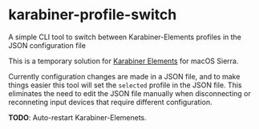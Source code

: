 # karabiner-profile-switch
A simple CLI tool to switch between Karabiner-Elements profiles in the JSON configuration file


This is a temporary solution for [Karabiner Elements](https://github.com/tekezo/Karabiner-Elements) for macOS Sierra.

Currently configuration changes are made in a JSON file, and to make things easier this tool will set
the `selected` profile in the JSON file. This eliminates the need to edit the JSON file manually when disconnecting 
or reconneting input devices that require different configuration.

**TODO**: Auto-restart Karabiner-Elemenets.
